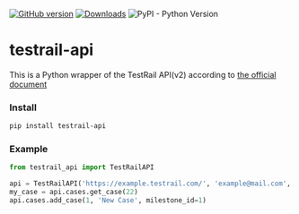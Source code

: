 [![GitHub version](https://badge.fury.io/gh/tolstislon%2Ftestrail-api.svg)](https://badge.fury.io/gh/tolstislon%2Ftestrail-api)
[![Downloads](https://pepy.tech/badge/testrail-api)](https://pepy.tech/project/testrail-api)
![PyPI - Python Version](https://img.shields.io/pypi/pyversions/testrail-api.svg)
# testrail-api


This is a Python wrapper of the TestRail API(v2) according to [the official document](http://docs.gurock.com/testrail-api2/start)


### Install

```bash
pip install testrail-api
```

### Example

```python
from testrail_api import TestRailAPI

api = TestRailAPI('https://example.testrail.com/', 'example@mail.com', 'password')
my_case = api.cases.get_case(22)
api.cases.add_case(1, 'New Case', milestone_id=1)
```
